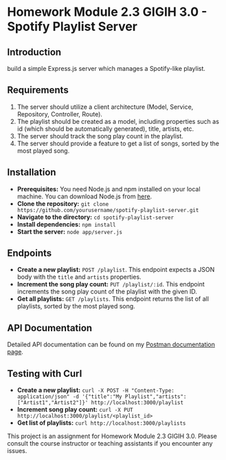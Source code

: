 # Homework Module 2.3 GIGIH 3.0 - Spotify Playlist Server

## Introduction

build a simple Express.js server which manages a Spotify-like playlist.

## Requirements

1. The server should utilize a client architecture (Model, Service, Repository, Controller, Route).
2. The playlist should be created as a model, including properties such as id (which should be automatically generated), title, artists, etc.
3. The server should track the song play count in the playlist.
4. The server should provide a feature to get a list of songs, sorted by the most played song.

## Installation

- **Prerequisites:** You need Node.js and npm installed on your local machine. You can download Node.js from [here](https://nodejs.org/en/download/).
- **Clone the repository:** `git clone https://github.com/yourusername/spotify-playlist-server.git`
- **Navigate to the directory:** `cd spotify-playlist-server`
- **Install dependencies:** `npm install`
- **Start the server:** `node app/server.js`

## Endpoints

- **Create a new playlist:** `POST /playlist`. This endpoint expects a JSON body with the `title` and `artists` properties.
- **Increment the song play count:** `PUT /playlist/:id`. This endpoint increments the song play count of the playlist with the given ID.
- **Get all playlists:** `GET /playlists`. This endpoint returns the list of all playlists, sorted by the most played song.

## API Documentation

Detailed API documentation can be found on my [Postman documentation page](https://documenter.getpostman.com/view/15041975/2s946k6qr5).

## Testing with Curl

- **Create a new playlist:** `curl -X POST -H "Content-Type: application/json" -d '{"title":"My Playlist","artists":["Artist1","Artist2"]}' http://localhost:3000/playlist`
- **Increment song play count:** `curl -X PUT http://localhost:3000/playlist/<playlist_id>`
- **Get list of playlists:** `curl http://localhost:3000/playlists`

This project is an assignment for Homework Module 2.3 GIGIH 3.0. Please consult the course instructor or teaching assistants if you encounter any issues.
